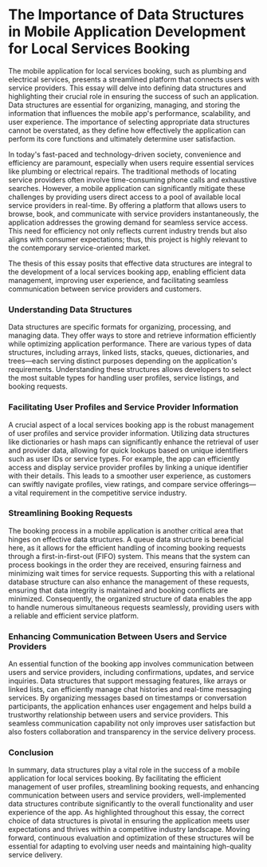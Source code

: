 # The Importance of Data Structures in Mobile Application Development for Local Services Booking

The mobile application for local services booking, such as plumbing and electrical services, presents a streamlined platform that connects users with service providers. This essay will delve into defining data structures and highlighting their crucial role in ensuring the success of such an application. Data structures are essential for organizing, managing, and storing the information that influences the mobile app's performance, scalability, and user experience. The importance of selecting appropriate data structures cannot be overstated, as they define how effectively the application can perform its core functions and ultimately determine user satisfaction.

In today's fast-paced and technology-driven society, convenience and efficiency are paramount, especially when users require essential services like plumbing or electrical repairs. The traditional methods of locating service providers often involve time-consuming phone calls and exhaustive searches. However, a mobile application can significantly mitigate these challenges by providing users direct access to a pool of available local service providers in real-time. By offering a platform that allows users to browse, book, and communicate with service providers instantaneously, the application addresses the growing demand for seamless service access. This need for efficiency not only reflects current industry trends but also aligns with consumer expectations; thus, this project is highly relevant to the contemporary service-oriented market.

The thesis of this essay posits that effective data structures are integral to the development of a local services booking app, enabling efficient data management, improving user experience, and facilitating seamless communication between service providers and customers.

### Understanding Data Structures

Data structures are specific formats for organizing, processing, and managing data. They offer ways to store and retrieve information efficiently while optimizing application performance. There are various types of data structures, including arrays, linked lists, stacks, queues, dictionaries, and trees—each serving distinct purposes depending on the application's requirements. Understanding these structures allows developers to select the most suitable types for handling user profiles, service listings, and booking requests.

### Facilitating User Profiles and Service Provider Information

A crucial aspect of a local services booking app is the robust management of user profiles and service provider information. Utilizing data structures like dictionaries or hash maps can significantly enhance the retrieval of user and provider data, allowing for quick lookups based on unique identifiers such as user IDs or service types. For example, the app can efficiently access and display service provider profiles by linking a unique identifier with their details. This leads to a smoother user experience, as customers can swiftly navigate profiles, view ratings, and compare service offerings—a vital requirement in the competitive service industry.

### Streamlining Booking Requests

The booking process in a mobile application is another critical area that hinges on effective data structures. A queue data structure is beneficial here, as it allows for the efficient handling of incoming booking requests through a first-in-first-out (FIFO) system. This means that the system can process bookings in the order they are received, ensuring fairness and minimizing wait times for service requests. Supporting this with a relational database structure can also enhance the management of these requests, ensuring that data integrity is maintained and booking conflicts are minimized. Consequently, the organized structure of data enables the app to handle numerous simultaneous requests seamlessly, providing users with a reliable and efficient service platform.

### Enhancing Communication Between Users and Service Providers

An essential function of the booking app involves communication between users and service providers, including confirmations, updates, and service inquiries. Data structures that support messaging features, like arrays or linked lists, can efficiently manage chat histories and real-time messaging services. By organizing messages based on timestamps or conversation participants, the application enhances user engagement and helps build a trustworthy relationship between users and service providers. This seamless communication capability not only improves user satisfaction but also fosters collaboration and transparency in the service delivery process.

### Conclusion

In summary, data structures play a vital role in the success of a mobile application for local services booking. By facilitating the efficient management of user profiles, streamlining booking requests, and enhancing communication between users and service providers, well-implemented data structures contribute significantly to the overall functionality and user experience of the app. As highlighted throughout this essay, the correct choice of data structures is pivotal in ensuring the application meets user expectations and thrives within a competitive industry landscape. Moving forward, continuous evaluation and optimization of these structures will be essential for adapting to evolving user needs and maintaining high-quality service delivery.
